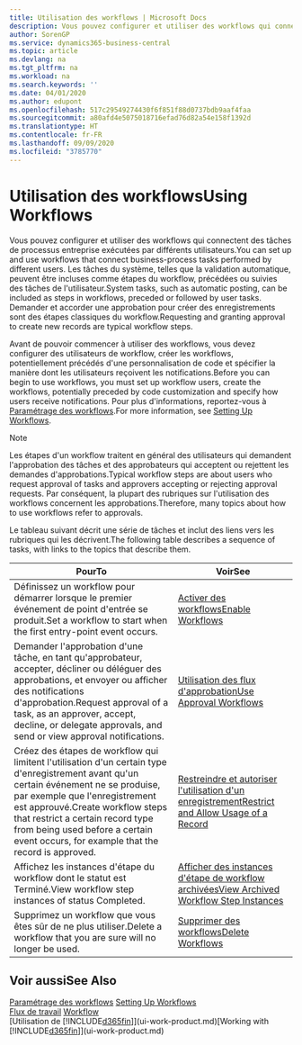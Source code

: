 ```yaml
---
title: Utilisation des workflows | Microsoft Docs
description: Vous pouvez configurer et utiliser des workflows qui connectent des tâches de processus entreprise exécutées par différents utilisateurs. Les tâches du système, telles que la validation automatique, peuvent être incluses comme étapes du workflow, précédées ou suivies des tâches de l'utilisateur. Demander et accorder une approbation pour créer des enregistrements sont des étapes classiques du workflow.
author: SorenGP
ms.service: dynamics365-business-central
ms.topic: article
ms.devlang: na
ms.tgt_pltfrm: na
ms.workload: na
ms.search.keywords: ''
ms.date: 04/01/2020
ms.author: edupont
ms.openlocfilehash: 517c29549274430f6f851f88d0737bdb9aaf4faa
ms.sourcegitcommit: a80afd4e5075018716efad76d82a54e158f1392d
ms.translationtype: HT
ms.contentlocale: fr-FR
ms.lasthandoff: 09/09/2020
ms.locfileid: "3785770"
---
```

# <a name="using-workflows"></a><span data-ttu-id="a4dcf-105">Utilisation des workflows</span><span class="sxs-lookup"><span data-stu-id="a4dcf-105">Using Workflows</span></span>
<span data-ttu-id="a4dcf-106">Vous pouvez configurer et utiliser des workflows qui connectent des tâches de processus entreprise exécutées par différents utilisateurs.</span><span class="sxs-lookup"><span data-stu-id="a4dcf-106">You can set up and use workflows that connect business-process tasks performed by different users.</span></span> <span data-ttu-id="a4dcf-107">Les tâches du système, telles que la validation automatique, peuvent être incluses comme étapes du workflow, précédées ou suivies des tâches de l'utilisateur.</span><span class="sxs-lookup"><span data-stu-id="a4dcf-107">System tasks, such as automatic posting, can be included as steps in workflows, preceded or followed by user tasks.</span></span> <span data-ttu-id="a4dcf-108">Demander et accorder une approbation pour créer des enregistrements sont des étapes classiques du workflow.</span><span class="sxs-lookup"><span data-stu-id="a4dcf-108">Requesting and granting approval to create new records are typical workflow steps.</span></span>  

 <span data-ttu-id="a4dcf-109">Avant de pouvoir commencer à utiliser des workflows, vous devez configurer des utilisateurs de workflow, créer les workflows, potentiellement précédés d'une personnalisation de code et spécifier la manière dont les utilisateurs reçoivent les notifications.</span><span class="sxs-lookup"><span data-stu-id="a4dcf-109">Before you can begin to use workflows, you must set up workflow users, create the workflows, potentially preceded by code customization and specify how users receive notifications.</span></span> <span data-ttu-id="a4dcf-110">Pour plus d'informations, reportez-vous à [Paramétrage des workflows](across-set-up-workflows.md).</span><span class="sxs-lookup"><span data-stu-id="a4dcf-110">For more information, see [Setting Up Workflows](across-set-up-workflows.md).</span></span>  

> [!NOTE]  
>  <span data-ttu-id="a4dcf-111">Les étapes d'un workflow traitent en général des utilisateurs qui demandent l'approbation des tâches et des approbateurs qui acceptent ou rejettent les demandes d'approbations.</span><span class="sxs-lookup"><span data-stu-id="a4dcf-111">Typical workflow steps are about users who request approval of tasks and approvers accepting or rejecting approval requests.</span></span> <span data-ttu-id="a4dcf-112">Par conséquent, la plupart des rubriques sur l'utilisation des workflows concernent les approbations.</span><span class="sxs-lookup"><span data-stu-id="a4dcf-112">Therefore, many topics about how to use workflows refer to approvals.</span></span>  

 <span data-ttu-id="a4dcf-113">Le tableau suivant décrit une série de tâches et inclut des liens vers les rubriques qui les décrivent.</span><span class="sxs-lookup"><span data-stu-id="a4dcf-113">The following table describes a sequence of tasks, with links to the topics that describe them.</span></span>  

|<span data-ttu-id="a4dcf-114">**Pour**</span><span class="sxs-lookup"><span data-stu-id="a4dcf-114">**To**</span></span>|<span data-ttu-id="a4dcf-115">**Voir**</span><span class="sxs-lookup"><span data-stu-id="a4dcf-115">**See**</span></span>|  
|------------|-------------|  
|<span data-ttu-id="a4dcf-116">Définissez un workflow pour démarrer lorsque le premier événement de point d'entrée se produit.</span><span class="sxs-lookup"><span data-stu-id="a4dcf-116">Set a workflow to start when the first entry-point event occurs.</span></span>|[<span data-ttu-id="a4dcf-117">Activer des workflows</span><span class="sxs-lookup"><span data-stu-id="a4dcf-117">Enable Workflows</span></span>](across-how-to-enable-workflows.md)|  
|<span data-ttu-id="a4dcf-118">Demander l'approbation d'une tâche, en tant qu'approbateur, accepter, décliner ou déléguer des approbations, et envoyer ou afficher des notifications d'approbation.</span><span class="sxs-lookup"><span data-stu-id="a4dcf-118">Request approval of a task, as an approver, accept, decline, or delegate approvals, and send or view approval notifications.</span></span>|[<span data-ttu-id="a4dcf-119">Utilisation des flux d'approbation</span><span class="sxs-lookup"><span data-stu-id="a4dcf-119">Use Approval Workflows</span></span>](across-how-use-approval-workflows.md)|  
|<span data-ttu-id="a4dcf-120">Créez des étapes de workflow qui limitent l'utilisation d'un certain type d'enregistrement avant qu'un certain événement ne se produise, par exemple que l'enregistrement est approuvé.</span><span class="sxs-lookup"><span data-stu-id="a4dcf-120">Create workflow steps that restrict a certain record type from being used before a certain event occurs, for example that the record is approved.</span></span>|[<span data-ttu-id="a4dcf-121">Restreindre et autoriser l'utilisation d'un enregistrement</span><span class="sxs-lookup"><span data-stu-id="a4dcf-121">Restrict and Allow Usage of a Record</span></span>](across-how-to-restrict-and-allow-usage-of-a-record.md)|  
|<span data-ttu-id="a4dcf-122">Affichez les instances d'étape du workflow dont le statut est Terminé.</span><span class="sxs-lookup"><span data-stu-id="a4dcf-122">View workflow step instances of status Completed.</span></span>|[<span data-ttu-id="a4dcf-123">Afficher des instances d'étape de workflow archivées</span><span class="sxs-lookup"><span data-stu-id="a4dcf-123">View Archived Workflow Step Instances</span></span>](across-how-to-view-archived-workflow-step-instances.md)|  
|<span data-ttu-id="a4dcf-124">Supprimez un workflow que vous êtes sûr de ne plus utiliser.</span><span class="sxs-lookup"><span data-stu-id="a4dcf-124">Delete a workflow that you are sure will no longer be used.</span></span>|[<span data-ttu-id="a4dcf-125">Supprimer des workflows</span><span class="sxs-lookup"><span data-stu-id="a4dcf-125">Delete Workflows</span></span>](across-how-to-delete-workflows.md)|  

## <a name="see-also"></a><span data-ttu-id="a4dcf-126">Voir aussi</span><span class="sxs-lookup"><span data-stu-id="a4dcf-126">See Also</span></span>  
<span data-ttu-id="a4dcf-127">[Paramétrage des workflows](across-set-up-workflows.md) </span><span class="sxs-lookup"><span data-stu-id="a4dcf-127">[Setting Up Workflows](across-set-up-workflows.md) </span></span>  
<span data-ttu-id="a4dcf-128">[Flux de travail](across-workflow.md) </span><span class="sxs-lookup"><span data-stu-id="a4dcf-128">[Workflow](across-workflow.md) </span></span>  
<span data-ttu-id="a4dcf-129">[Utilisation de [!INCLUDE[d365fin](includes/d365fin_md.md)]](ui-work-product.md)</span><span class="sxs-lookup"><span data-stu-id="a4dcf-129">[Working with [!INCLUDE[d365fin](includes/d365fin_md.md)]](ui-work-product.md)</span></span>
